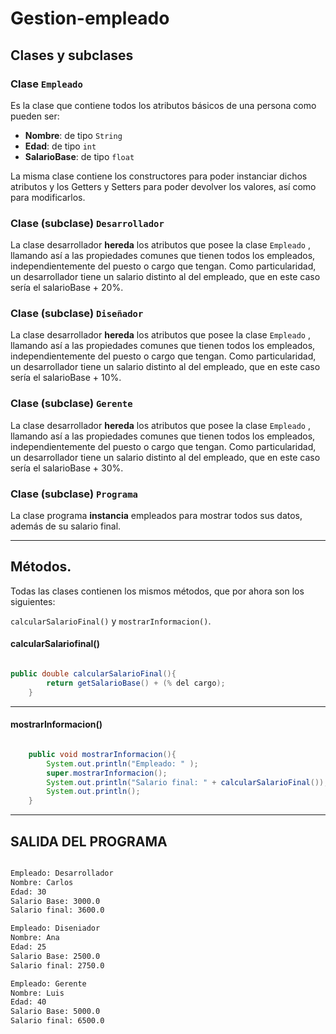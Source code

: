 # Gestion-empleado


## Clases y subclases

### Clase `Empleado`

Es la clase que contiene todos los atributos básicos de una persona como pueden ser: 
  
  - **Nombre**: de tipo `String`
  - **Edad**: de tipo `int`
  - **SalarioBase**: de tipo `float`

La misma clase contiene los constructores para poder instanciar dichos atributos y los Getters y Setters para poder devolver los valores, así como para modificarlos.

### Clase (subclase) `Desarrollador`

La clase desarrollador **hereda** los atributos que posee la clase `Empleado` , llamando así a las propiedades comunes que tienen todos los empleados, independientemente del puesto o cargo que tengan.
Como particularidad, un desarrollador tiene un salario distinto al del empleado, que en este caso sería el salarioBase + 20%.

### Clase (subclase) `Diseñador`

La clase desarrollador **hereda** los atributos que posee la clase `Empleado` , llamando así a las propiedades comunes que tienen todos los empleados, independientemente del puesto o cargo que tengan.
Como particularidad, un desarrollador tiene un salario distinto al del empleado, que en este caso sería el salarioBase + 10%.

### Clase (subclase) `Gerente`

La clase desarrollador **hereda** los atributos que posee la clase `Empleado` , llamando así a las propiedades comunes que tienen todos los empleados, independientemente del puesto o cargo que tengan.
Como particularidad, un desarrollador tiene un salario distinto al del empleado, que en este caso sería el salarioBase + 30%.

### Clase (subclase) `Programa`

La clase programa **instancia** empleados para mostrar todos sus datos, además de su salario final.

---

## Métodos.

Todas las clases contienen los mismos métodos, que por ahora son los siguientes:

`calcularSalarioFinal()` y `mostrarInformacion()`. 

#### calcularSalariofinal()

```java 

public double calcularSalarioFinal(){
        return getSalarioBase() + (% del cargo);
    }

```

---

#### mostrarInformacion()

```java 

    public void mostrarInformacion(){
        System.out.println("Empleado: " );
        super.mostrarInformacion();
        System.out.println("Salario final: " + calcularSalarioFinal());
        System.out.println();
    }

```

---


## SALIDA DEL PROGRAMA

```bash

Empleado: Desarrollador
Nombre: Carlos
Edad: 30
Salario Base: 3000.0
Salario final: 3600.0

Empleado: Diseniador
Nombre: Ana
Edad: 25
Salario Base: 2500.0
Salario final: 2750.0

Empleado: Gerente
Nombre: Luis
Edad: 40
Salario Base: 5000.0
Salario final: 6500.0

```
